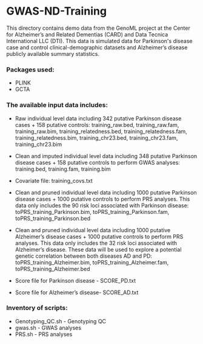 # GWAS-ND-Training

This directory contains demo data from the GenoML project at the Center for Alzheimer’s and Related Dementias (CARD) and Data Tecnica International LLC (DTI). This data is simulated data for Parkinson's disease case and control clinical-demographic datasets and Alzheimer’s disease publicly available summary statistics. 

### Packages used:
- PLINK
- GCTA

### The available input data includes: 

- Raw individual level data including 342 putative Parkinson disease cases + 158 putative controls:
training_raw.bed, training_raw.fam, training_raw.bim,
training_relatedness.bed, training_relatedness.fam, training_relatedness.bim,
training_chr23.bed, training_chr23.fam, training_chr23.bim

- Clean and imputed individual level data including 348 putative Parkinson disease cases + 158 putative controls to perform GWAS analyses:
training.bed, training.fam, training.bim

- Covariate file: training_covs.txt

- Clean and pruned individual level data including 1000 putative Parkinson disease cases + 1000 putative controls to perform PRS analyses. This data only includes the 90 risk loci associated with Parkinson disease:
toPRS_training_Parkinson.bim, toPRS_training_Parkinson.fam, toPRS_training_Parkinson.bed

- Clean and pruned individual level data including 1000 putative Alzheimer’s disease cases + 1000 putative controls to perform PRS analyses. This data only includes the 32 risk
loci associated with Alzheimer’s disease. These data will be used to explore a potential genetic correlation between both diseases AD and PD:
toPRS_training_Alzheimer.bim, toPRS_training_Alzheimer.fam, toPRS_training_Alzheimer.bed

- Score file for Parkinson disease - SCORE_PD.txt
- Score file for Alzheimer’s disease- SCORE_AD.txt

### Inventory of scripts:

- Genotyping_QC.sh - Genotyping QC
- gwas.sh - GWAS analyses
- PRS.sh - PRS analyses
